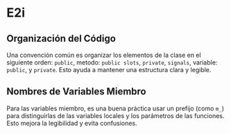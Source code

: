 # E2i

## Organización del Código
Una convención común es organizar los elementos de la clase en el siguiente orden: `public`, metodo: `public slots`, `private`, `signals`, variable: `public`, y `private`. Esto ayuda a mantener una estructura clara y legible.

## Nombres de Variables Miembro
Para las variables miembro, es una buena práctica usar un prefijo (como `m_`) para distinguirlas de las variables locales y los parámetros de las funciones. Esto mejora la legibilidad y evita confusiones.
